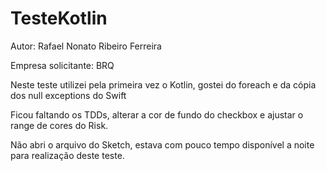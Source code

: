 # TesteKotlin
Autor: Rafael Nonato Ribeiro Ferreira


Empresa solicitante: BRQ




Neste teste utilizei pela primeira vez o Kotlin, gostei do foreach e da cópia dos null exceptions do Swift




Ficou faltando os TDDs, alterar a cor de fundo do checkbox e ajustar o range de cores do Risk.



Não abri o arquivo do Sketch, estava com pouco tempo disponível a noite para realização deste teste.
